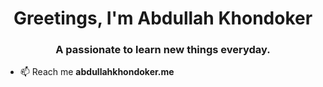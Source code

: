 <h1 align="center">Greetings, I'm Abdullah Khondoker</h1>
<h3 align="center">A passionate to learn new things everyday.</h3>


- 📫 Reach me **abdullahkhondoker.me**
